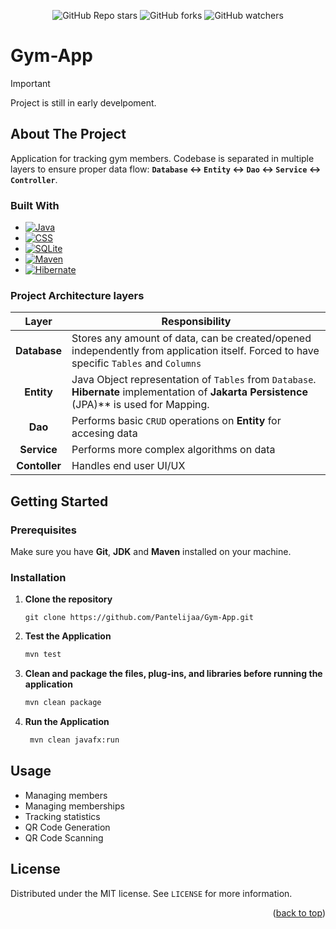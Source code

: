 <div align="center">
   
   ![GitHub Repo stars](https://img.shields.io/github/stars/Pantelijaa/Gym-App?style=flat&logo=github&color=%23d05613)
   ![GitHub forks](https://img.shields.io/github/forks/Pantelijaa/Gym-App?style=flat&logo=github&color=%234b9607)
   ![GitHub watchers](https://img.shields.io/github/watchers/Pantelijaa/Gym-App?style=flat&logo=github&color=%23143ee8)
   
</div>

<a id="readme-top"></a>

# Gym-App

> [!IMPORTANT]
> Project is still in early develpoment.

## About The Project

Application for tracking gym members. Codebase is separated in multiple layers to ensure proper data flow: **`Database` <-> `Entity` <-> `Dao` <-> `Service` <-> `Controller`**.

### Built With
* [![Java][Java-badge]][Java-url]
* [![CSS][CSS-badge]][CSS-url]
* [![SQLite][SQLite-badge]][SQLite-url]
* [![Maven][Maven-badge]][Maven-url]
* [![Hibernate][Hibernate-badge]][Hibernate-url]

### Project Architecture layers

|     Layer     	| Responsibility                                                                                                                         	|
|:-------------:	|----------------------------------------------------------------------------------------------------------------------------------------	|
|  **Database** 	| Stores any amount of data, can be created/opened independently from application itself. Forced to have specific `Tables` and `Columns` 	|
|   **Entity**  	| Java Object representation of `Tables` from `Database`. **Hibernate** implementation of **Jakarta Persistence** (JPA)** is used for Mapping.   	|
|    **Dao**    	| Performs basic `CRUD` operations on **Entity** for accesing data                                                                       	|
|  **Service**  	| Performs more complex algorithms on data                                                                                               	|
| **Contoller** 	| Handles end user UI/UX                                                                                                         	|

## Getting Started

### Prerequisites

Make sure you have **Git**, **JDK** and **Maven** installed on your machine.

### Installation

1. **Clone the repository**
   
   ```
   git clone https://github.com/Pantelijaa/Gym-App.git
   ```
   
2. **Test the Application**
   
   ```sh
   mvn test
   ```
   
3. **Clean and package the files, plug-ins, and libraries before running the application**
   
   ```bash
   mvn clean package
   ```
   
4. **Run the Application**
   
   ```bash
    mvn clean javafx:run
   ```

## Usage
* Managing members
* Managing memberships
* Tracking statistics
* QR Code Generation
* QR Code Scanning

## License

Distributed under the MIT license. See `LICENSE` for more information.

<p align="right">(<a href="#readme-top">back to top</a>)</p>

[Java-badge]: https://img.shields.io/badge/Java-%23db8437?style=for-the-badge&logo=openjdk&link=https%3A%2F%2Fwww.java.com%2Fen%2F
[Java-url]: https://www.java.com/en/
[CSS-badge]: https://img.shields.io/badge/CSS-%23663399?style=for-the-badge&logo=css
[CSS-url]: /
[SQLite-badge]: https://img.shields.io/badge/Maven-%23C71A36?style=for-the-badge&logo=apachemaven&link=https%3A%2F%2Fmaven.apache.org%2F
[SQLite-url]: https://maven.apache.org/
[Maven-badge]: https://img.shields.io/badge/SQLite-%23003B57?style=for-the-badge&logo=sqlite&link=https%3A%2F%2Fwww.sqlite.org%2F
[Maven-url]: https://www.sqlite.org
[Hibernate-badge]: https://img.shields.io/badge/-Hibernate-%2359666C?style=for-the-badge&logo=hibernate
[Hibernate-url]: https://hibernate.org/
[GitHub-badge]: https://img.shields.io/badge/GitHub-%23181717?style=for-the-badge&logo=github&link=https%3A%2F%2Fwww.github.com/%2F
[GitHub-url]: https://github.com/




